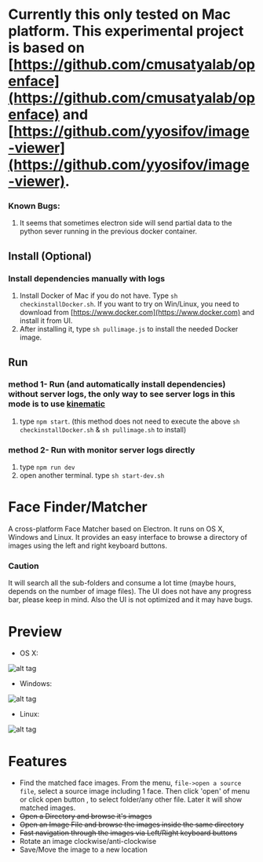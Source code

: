 <!-- # How to install -->
<!-- 1.type 'npm run prepare' -->

# Currently this only tested on Mac platform. This experimental project is based on [https://github.com/cmusatyalab/openface](https://github.com/cmusatyalab/openface) and [https://github.com/yyosifov/image-viewer](https://github.com/yyosifov/image-viewer).

### Known Bugs:
1. It seems that sometimes electron side will send partial data to the python sever running in the previous docker container.  
## Install (Optional)

### Install dependencies manually with logs
1. Install Docker of Mac if you do not have. Type `sh checkinstallDocker.sh`. If you want to try on Win/Linux, you need to download from [https://www.docker.com](https://www.docker.com) and install it from UI.
2. After installing it, type `sh pullimage.js` to install the needed Docker image.

## Run

### method 1- Run (and automatically install dependencies) without server logs, the only way to see server logs in this mode is to use [kinematic](https://kitematic.com/)
1. type `npm start`. (this method does not need to execute the above `sh checkinstallDocker.sh` & `sh pullimage.sh` to install)

### method 2- Run with monitor server logs directly
1. type `npm run dev`
2. open another terminal. type `sh start-dev.sh`

# Face Finder/Matcher

A cross-platform Face Matcher based on Electron. It runs on OS X, Windows and Linux. It provides an easy interface to browse a directory of images using the left and right keyboard buttons.

### Caution 
It will search all the sub-folders and consume a lot time (maybe hours, depends on the number of image files). The UI does not have any progress bar, please keep in mind. Also the UI is not optimized and it may have bugs. 

# Preview

- OS X:

![alt tag](http://i.imgur.com/JM0GaFJ.jpg)

- Windows:

![alt tag](http://i.imgur.com/uYsD4yy.png)

- Linux:

![alt tag](http://i.imgur.com/KXlmv3o.png)

# Features

- Find the matched face images. From the menu, `file->open a source file`, select a source image including 1 face. Then click 'open' of menu or click open button , to select folder/any other file. Later it will show matched images.     
- ~~Open a Directory and browse it's images~~
- ~~Open an Image File and browse the images inside the same directory~~
- ~~Fast navigation through the images via Left/Right keyboard buttons~~
- Rotate an image clockwise/anti-clockwise
- Save/Move the image to a new location

